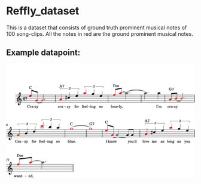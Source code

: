 # Reffly_dataset
This is a dataset that consists of ground truth prominent musical notes of 100 song-clips.
All the notes in red are the ground prominent musical notes.
## Example datapoint:
![alt text](https://github.com/XXX-XXX-XXX-s/anonymous/blob/main/0/0-1.png)
